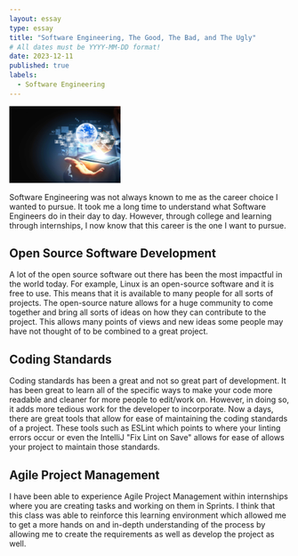 ```yaml
---
layout: essay
type: essay
title: "Software Engineering, The Good, The Bad, and The Ugly"
# All dates must be YYYY-MM-DD format!
date: 2023-12-11
published: true
labels:
  - Software Engineering 
---
```


<img width="200px" class="rounded float-start pe-4" src="../img/difficulty/swe-header.jpg">

Software Engineering was not always known to me as the career choice I wanted to pursue. It took me a long time to understand what Software Engineers do in their day to day. However, through college and learning through internships, I now know that this career is the one I want to pursue.


## Open Source Software Development
A lot of the open source software out there has been the most impactful in the world today. For example, Linux is an open-source software and it is free to use. This means that it is available to many people for all sorts of projects. The open-source nature allows for a huge community to come together and bring all sorts of ideas on how they can contribute to the project. This allows many points of views and new ideas some people may have not thought of to be combined to a great project. 

## Coding Standards
Coding standards has been a great and not so great part of development. It has been great to learn all of the specific ways to make your code more readable and cleaner for more people to edit/work on. However, in doing so, it adds more tedious work for the developer to incorporate. Now a days, there are great tools that allow for ease of maintaining the coding standards of a project. These tools such as ESLint which points to where your linting errors occur or even the IntelliJ "Fix Lint on Save" allows for ease of allows your project to maintain those standards. 

## Agile Project Management
I have been able to experience Agile Project Management within internships where you are creating tasks and working on them in Sprints. I think that this class was able to reinforce this learning environment which allowed me to get a more hands on and in-depth understanding of the process by allowing me to create the requirements as well as develop the project as well. 
